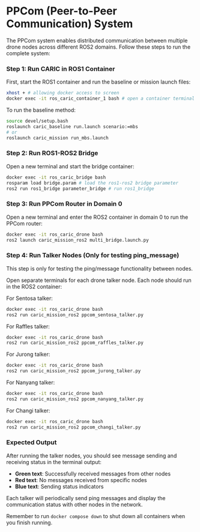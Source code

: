 # PPCom (Peer-to-Peer Communication) System

The PPCom system enables distributed communication between multiple drone nodes across different ROS2 domains. Follow these steps to run the complete system:

### Step 1: Run CARIC in ROS1 Container
First, start the ROS1 container and run the baseline or mission launch files:

```bash
xhost + # allowing docker access to screen
docker exec -it ros_caric_container_1 bash # open a container terminal
```

To run the baseline method:
```bash
source devel/setup.bash
roslaunch caric_baseline run.launch scenario:=mbs
# or
roslaunch caric_mission run_mbs.launch
```

### Step 2: Run ROS1-ROS2 Bridge
Open a new terminal and start the bridge container:

```bash
docker exec -it ros_caric_bridge bash
rosparam load bridge.param # load the ros1-ros2 bridge parameter
ros2 run ros1_bridge parameter_bridge # run ros1_bridge
```

### Step 3: Run PPCom Router in Domain 0
Open a new terminal and enter the ROS2 container in domain 0 to run the PPCom router:
```bash
docker exec -it ros_caric_drone bash
ros2 launch caric_mission_ros2 multi_bridge.launch.py
```
### Step 4: Run Talker Nodes (Only for testing ping_message)

This step is only for testing the ping/message functionality between nodes.

Open separate terminals for each drone talker node. Each node should run in the ROS2 container:

For Sentosa talker:
```bash
docker exec -it ros_caric_drone bash
ros2 run caric_mission_ros2 ppcom_sentosa_talker.py
```

For Raffles talker:
```bash
docker exec -it ros_caric_drone bash
ros2 run caric_mission_ros2 ppcom_raffles_talker.py
```

For Jurong talker:
```bash
docker exec -it ros_caric_drone bash
ros2 run caric_mission_ros2 ppcom_jurong_talker.py
```

For Nanyang talker:
```bash
docker exec -it ros_caric_drone bash
ros2 run caric_mission_ros2 ppcom_nanyang_talker.py
```

For Changi talker:
```bash
docker exec -it ros_caric_drone bash
ros2 run caric_mission_ros2 ppcom_changi_talker.py
```

### Expected Output
After running the talker nodes, you should see message sending and receiving status in the terminal output:
- **Green text**: Successfully received messages from other nodes
- **Red text**: No messages received from specific nodes
- **Blue text**: Sending status indicators

Each talker will periodically send ping messages and display the communication status with other nodes in the network.

Remember to run `docker compose down` to shut down all containers when you finish running.
